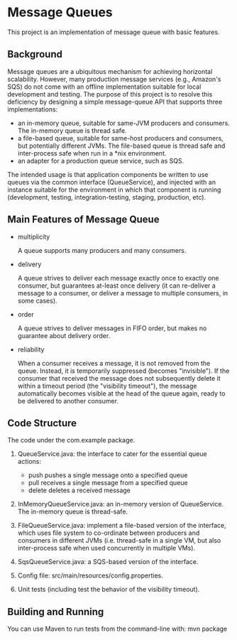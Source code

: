 # Message Queues

This project is an implementation of message queue with basic features.

## Background

Message queues are a ubiquitous mechanism for achieving horizontal scalability.
However, many production message services (e.g., Amazon's SQS) do not come with
an offline implementation suitable for local development and testing.  The purpose
of this project is to resolve this deficiency by designing a simple
message-queue API that supports three implementations:

 - an in-memory queue, suitable for same-JVM producers and consumers. The in-memory queue is thread safe.
 - a file-based queue, suitable for same-host producers and consumers, but
   potentially different JVMs. The file-based queue is thread safe and inter-process safe when run
  in a *nix environment.
 - an adapter for a production queue service, such as SQS.

The intended usage is that application components be written to use queues via
the common interface (QueueService), and injected with an instance suitable for the environment
in which that component is running (development, testing, integration-testing,
staging, production, etc).

## Main Features of Message Queue
 - multiplicity
   
   A queue supports many producers and many consumers.

 - delivery
   
   A queue strives to deliver each message exactly once to exactly one consumer,
   but guarantees at-least once delivery (it can re-deliver a message to a
   consumer, or deliver a message to multiple consumers, in some cases).

 - order
   
   A queue strives to deliver messages in FIFO order, but makes no guarantee
   about delivery order.

 - reliability
   
   When a consumer receives a message, it is not removed from the queue.
   Instead, it is temporarily suppressed (becomes "invisible").  If the consumer
   that received the message does not subsequently delete it within a
   timeout period (the "visibility timeout"), the message automatically becomes
   visible at the head of the queue again, ready to be delivered to another
   consumer.


## Code Structure

The code under the com.example package.
1. QueueService.java: the interface to cater for the essential queue actions:
   - push     pushes a single message onto a specified queue
   - pull     receives a single message from a specified queue
   - delete   deletes a received message

2. InMemoryQueueService.java: an in-memory version of QueueService. The in-memory queue is thread-safe.

3. FileQueueService.java: implement a file-based version of the interface,
   which uses file system to co-ordinate between producers and consumers in
   different JVMs (i.e. thread-safe in a single VM, but also inter-process safe
   when used concurrently in multiple VMs).

4. SqsQueueService.java: a SQS-based version of the interface.

5. Config file: src/main/resources/config.properties.

6. Unit tests (including test the behavior of the visibility timeout).

## Building and Running
You can use Maven to run tests from the command-line with:
  mvn package
